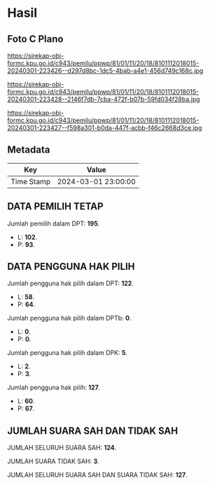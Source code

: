 # Hasil

## Foto C Plano

https://sirekap-obj-formc.kpu.go.id/c943/pemilu/ppwp/81/01/11/20/18/8101112018015-20240301-223426--d297d8bc-1dc5-4bab-a4e1-456d749c168c.jpg

https://sirekap-obj-formc.kpu.go.id/c943/pemilu/ppwp/81/01/11/20/18/8101112018015-20240301-223428--2146f7db-7cba-472f-b07b-59fd034f28ba.jpg

https://sirekap-obj-formc.kpu.go.id/c943/pemilu/ppwp/81/01/11/20/18/8101112018015-20240301-223427--f598a301-b0da-447f-acbb-f46c2668d3ce.jpg


## Metadata

| Key        | Value               |
| ---------- | ------------------- |
| Time Stamp | 2024-03-01 23:00:00 |


## DATA PEMILIH TETAP

Jumlah pemilih dalam DPT: **195**.
 * L: **102**.
 * P: **93**.

## DATA PENGGUNA HAK PILIH

Jumlah pengguna hak pilih dalam DPT: **122**.
 * L: **58**.
 * P: **64**.

Jumlah pengguna hak pilih dalam DPTb: **0**.
 * L: **0**.
 * P: **0**.

Jumlah pengguna hak pilih dalam DPK: **5**.
 * L: **2**.
 * P: **3**.

Jumlah pengguna hak pilih: **127**.
 * L: **60**.
 * P: **67**.

## JUMLAH SUARA SAH DAN TIDAK SAH

JUMLAH SELURUH SUARA SAH: **124**.

JUMLAH SUARA TIDAK SAH: **3**.

JUMLAH SELURUH SUARA SAH DAN SUARA TIDAK SAH: **127**.



